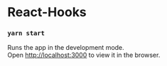 # React-Hooks


### `yarn start`

Runs the app in the development mode.\
Open [http://localhost:3000](http://localhost:3000) to view it in the browser.
